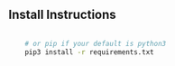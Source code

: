 Install Instructions
-----

``` bash

    # or pip if your default is python3
    pip3 install -r requirements.txt
```